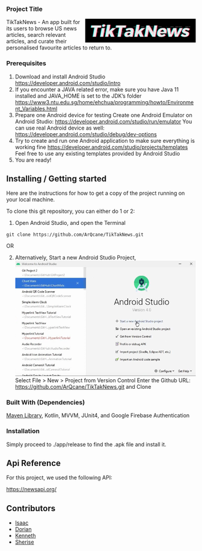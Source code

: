 ### Project Title
<img src="./app/src/main/res/drawable-v24/logo.png" alt="Logo of the project" align="right">

TikTakNews - An app built for its users to browse US news articles, search relevant articles, and curate their personalised favourite articles to return to.

### Prerequisites

1. Download and install Android Studio
   https://developer.android.com/studio/intro
2. If you encounter a JAVA related error, make sure you have Java 11 installed and JAVA_HOME is set to the JDK’s folder
   https://www3.ntu.edu.sg/home/ehchua/programming/howto/Environment_Variables.html
3. Prepare one Android device for testing
   Create one Android Emulator on Android Studio: https://developer.android.com/studio/run/emulator
   You can use real Android device as well: https://developer.android.com/studio/debug/dev-options
4. Try to create and run one Android application to make sure everything is working fine
   https://developer.android.com/studio/projects/templates
   Feel free to use any existing templates provided by Android Studio
5. You are ready!


## Installing / Getting started

Here are the instructions for how to get a copy of the project running on your local machine.

To clone this git repository, you can either do 1 or 2:
1. Open Android Studio, and open the Terminal

```shell
git clone https://github.com/ArQcane/TikTakNews.git
```
OR 

2. Alternatively,
Start a new Android Studio Project,
![img.png](img.png)
Select File > New > Project from Version Control
Enter the Github URL: https://github.com/ArQcane/TikTakNews.git
and Clone

### Built With (Dependencies)

[Maven Library](https://mvnrepository.com/), Kotlin, MVVM, JUnit4, and Google Firebase Authentication 

### Installation

Simply proceed to ./app/release to find the .apk file and install it.

## Api Reference

For this project, we used the following API:

https://newsapi.org/

## Contributors

* [Isaac](https://github.com/ArQcane)
* [Dorian](https://github.com/dorianfong98)
* [Kenneth](https://github.com/Scrunchy711)
* [Sherise](http://github.com/sherise911)


